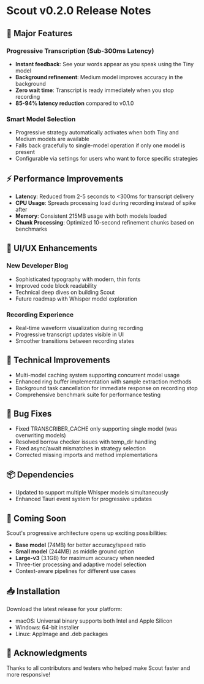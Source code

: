 # Scout v0.2.0 Release Notes

## 🚀 Major Features

### Progressive Transcription (Sub-300ms Latency)
- **Instant feedback**: See your words appear as you speak using the Tiny model
- **Background refinement**: Medium model improves accuracy in the background
- **Zero wait time**: Transcript is ready immediately when you stop recording
- **85-94% latency reduction** compared to v0.1.0

### Smart Model Selection
- Progressive strategy automatically activates when both Tiny and Medium models are available
- Falls back gracefully to single-model operation if only one model is present
- Configurable via settings for users who want to force specific strategies

## ⚡ Performance Improvements

- **Latency**: Reduced from 2-5 seconds to <300ms for transcript delivery
- **CPU Usage**: Spreads processing load during recording instead of spike after
- **Memory**: Consistent 215MB usage with both models loaded
- **Chunk Processing**: Optimized 10-second refinement chunks based on benchmarks

## 🎨 UI/UX Enhancements

### New Developer Blog
- Sophisticated typography with modern, thin fonts
- Improved code block readability
- Technical deep dives on building Scout
- Future roadmap with Whisper model exploration

### Recording Experience
- Real-time waveform visualization during recording
- Progressive transcript updates visible in UI
- Smoother transitions between recording states

## 🔧 Technical Improvements

- Multi-model caching system supporting concurrent model usage
- Enhanced ring buffer implementation with sample extraction methods
- Background task cancellation for immediate response on recording stop
- Comprehensive benchmark suite for performance testing

## 🐛 Bug Fixes

- Fixed TRANSCRIBER_CACHE only supporting single model (was overwriting models)
- Resolved borrow checker issues with temp_dir handling
- Fixed async/await mismatches in strategy selection
- Corrected missing imports and method implementations

## 📦 Dependencies

- Updated to support multiple Whisper models simultaneously
- Enhanced Tauri event system for progressive updates

## 🔮 Coming Soon

Scout's progressive architecture opens up exciting possibilities:
- **Base model** (74MB) for better accuracy/speed ratio
- **Small model** (244MB) as middle ground option
- **Large-v3** (3.1GB) for maximum accuracy when needed
- Three-tier processing and adaptive model selection
- Context-aware pipelines for different use cases

## 📥 Installation

Download the latest release for your platform:
- macOS: Universal binary supports both Intel and Apple Silicon
- Windows: 64-bit installer
- Linux: AppImage and .deb packages

## 🙏 Acknowledgments

Thanks to all contributors and testers who helped make Scout faster and more responsive!